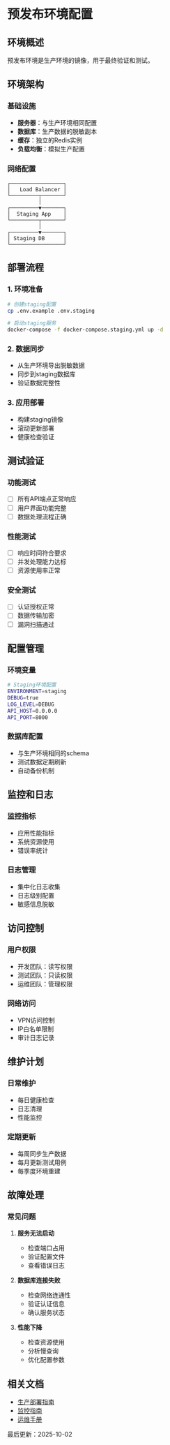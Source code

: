 # 预发布环境配置

## 环境概述
预发布环境是生产环境的镜像，用于最终验证和测试。

## 环境架构

### 基础设施
- **服务器**：与生产环境相同配置
- **数据库**：生产数据的脱敏副本
- **缓存**：独立的Redis实例
- **负载均衡**：模拟生产配置

### 网络配置
```
┌─────────────────┐
│   Load Balancer │
└─────────┬───────┘
          │
┌─────────▼───────┐
│  Staging App    │
└─────────┬───────┘
          │
┌─────────▼───────┐
│ Staging DB      │
└─────────────────┘
```

## 部署流程

### 1. 环境准备
```bash
# 创建staging配置
cp .env.example .env.staging

# 启动staging服务
docker-compose -f docker-compose.staging.yml up -d
```

### 2. 数据同步
- 从生产环境导出脱敏数据
- 同步到staging数据库
- 验证数据完整性

### 3. 应用部署
- 构建staging镜像
- 滚动更新部署
- 健康检查验证

## 测试验证

### 功能测试
- [ ] 所有API端点正常响应
- [ ] 用户界面功能完整
- [ ] 数据处理流程正确

### 性能测试
- [ ] 响应时间符合要求
- [ ] 并发处理能力达标
- [ ] 资源使用率正常

### 安全测试
- [ ] 认证授权正常
- [ ] 数据传输加密
- [ ] 漏洞扫描通过

## 配置管理

### 环境变量
```bash
# Staging环境配置
ENVIRONMENT=staging
DEBUG=true
LOG_LEVEL=DEBUG
API_HOST=0.0.0.0
API_PORT=8000
```

### 数据库配置
- 与生产环境相同的schema
- 测试数据定期刷新
- 自动备份机制

## 监控和日志

### 监控指标
- 应用性能指标
- 系统资源使用
- 错误率统计

### 日志管理
- 集中化日志收集
- 日志级别配置
- 敏感信息脱敏

## 访问控制

### 用户权限
- 开发团队：读写权限
- 测试团队：只读权限
- 运维团队：管理权限

### 网络访问
- VPN访问控制
- IP白名单限制
- 审计日志记录

## 维护计划

### 日常维护
- 每日健康检查
- 日志清理
- 性能监控

### 定期更新
- 每周同步生产数据
- 每月更新测试用例
- 每季度环境重建

## 故障处理

### 常见问题
1. **服务无法启动**
   - 检查端口占用
   - 验证配置文件
   - 查看错误日志

2. **数据库连接失败**
   - 检查网络连通性
   - 验证认证信息
   - 确认服务状态

3. **性能下降**
   - 检查资源使用
   - 分析慢查询
   - 优化配置参数

## 相关文档
- [生产部署指南](../how-to/PRODUCTION_DEPLOYMENT_GUIDE.md)
- [监控指南](../reference/MONITORING_GUIDE.md)
- [运维手册](../ops/monitoring.md)

最后更新：2025-10-02